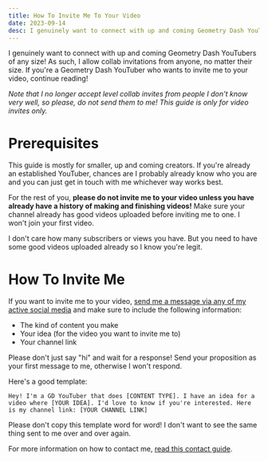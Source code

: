 ```yaml
---
title: How To Invite Me To Your Video
date: 2023-09-14
desc: I genuinely want to connect with up and coming Geometry Dash YouTubers of any size! As such, I allow collab invitations from anyone, no matter their size. If you're a Geometry Dash YouTuber who wants to invite me to your video, continue reading!
---
```


I genuinely want to connect with up and coming Geometry Dash YouTubers of any size! As such, I allow collab invitations from anyone, no matter their size. If you're a Geometry Dash YouTuber who wants to invite me to your video, continue reading!

*Note that I no longer accept level collab invites from people I don't know very well, so please, do not send them to me! This guide is only for video invites only.*

# Prerequisites

This guide is mostly for smaller, up and coming creators. If you're already an established YouTuber, chances are I probably already know who you are and you can just get in touch with me whichever way works best.

For the rest of you, **please do not invite me to your video unless you have already have a history of making and finishing videos!** Make sure your channel already has good videos uploaded before inviting me to one. I won't join your first video.

I don't care how many subscribers or views you have. But you need to have some good videos uploaded already so I know you're legit.

# How To Invite Me

If you want to invite me to your video, [send me a message via any of my active social media](/social-media/) and make sure to include the following information:

- The kind of content you make
- Your idea (for the video you want to invite me to)
- Your channel link

Please don't just say "hi" and wait for a response! Send your proposition as your first message to me, otherwise I won't respond.

Here's a good template:

```
Hey! I'm a GD YouTuber that does [CONTENT TYPE]. I have an idea for a video where [YOUR IDEA]. I'd love to know if you're interested. Here is my channel link: [YOUR CHANNEL LINK]
```

Please don't copy this template word for word! I don't want to see the same thing sent to me over and over again.

For more information on how to contact me, [read this contact guide](/contact/).